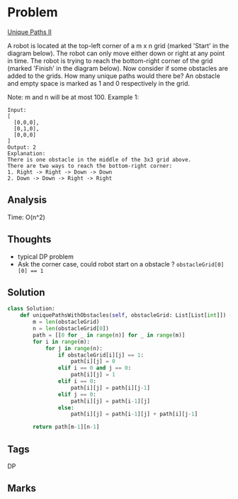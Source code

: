 # Problem
[Unique Paths II](https://leetcode.com/problems/unique-paths-ii)

A robot is located at the top-left corner of a m x n grid (marked 'Start' in the diagram below).
The robot can only move either down or right at any point in time. The robot is trying to reach the bottom-right corner of the grid (marked 'Finish' in the diagram below).
Now consider if some obstacles are added to the grids. How many unique paths would there be?
An obstacle and empty space is marked as 1 and 0 respectively in the grid.

Note: m and n will be at most 100.
Example 1:
```
Input:
[
  [0,0,0],
  [0,1,0],
  [0,0,0]
]
Output: 2
Explanation:
There is one obstacle in the middle of the 3x3 grid above.
There are two ways to reach the bottom-right corner:
1. Right -> Right -> Down -> Down
2. Down -> Down -> Right -> Right
```

## Analysis
Time: O(n^2)

## Thoughts
- typical DP problem 
- Ask the corner case, could robot start on a obstacle ? `obstacleGrid[0][0] == 1`


## Solution
```python
class Solution:
    def uniquePathsWithObstacles(self, obstacleGrid: List[List[int]]) -> int:        
        m = len(obstacleGrid)
        n = len(obstacleGrid[0])
        path = [[0 for _ in range(n)] for _ in range(m)]
        for i in range(m):
            for j in range(n):                    
                if obstacleGrid[i][j] == 1:
                    path[i][j] = 0
                elif i == 0 and j == 0:
                    path[i][j] = 1
                elif i == 0:
                    path[i][j] = path[i][j-1]
                elif j == 0:
                    path[i][j] = path[i-1][j]
                else:
                    path[i][j] = path[i-1][j] + path[i][j-1]

        return path[m-1][n-1]
```

## Tags
DP


## Marks

[comment]: <timestamp:2019-07-13>
